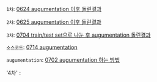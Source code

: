
`1차`: [0624 augumentation 이후 돌린결과](https://github.com/choco9966/Alzheimer-Lab/blob/master/%EC%96%91%EA%B2%BD%EC%84%B1_%EC%8B%A4%ED%97%98%EA%B2%B0%EA%B3%BC/1%EC%B0%A8/readme.txt)

`2차`: [0625 augumentation 이후 돌린결과](https://github.com/choco9966/Alzheimer-Lab/blob/master/%EC%96%91%EA%B2%BD%EC%84%B1_%EC%8B%A4%ED%97%98%EA%B2%B0%EA%B3%BC/2%EC%B0%A8/readme.txt)

`3차`: [0704 train/test set으로 나눈 후 augumentation 돌린결과](https://github.com/choco9966/Alzheimer-Lab/blob/master/%EC%96%91%EA%B2%BD%EC%84%B1_%EC%8B%A4%ED%97%98%EA%B2%B0%EA%B3%BC/3%EC%B0%A8/readme.txt)

`소스코드`: [0714 augumentation](https://github.com/choco9966/Alzheimer-Lab/tree/master/%EC%96%91%EA%B2%BD%EC%84%B1_%EC%8B%A4%ED%97%98%EA%B2%B0%EA%B3%BC/4%EC%B0%A8)

`augumentation`: [0702 augumentation 하는 방법](https://github.com/choco9966/Alzheimer-Lab/blob/master/%EC%96%91%EA%B2%BD%EC%84%B1_%EC%8B%A4%ED%97%98%EA%B2%B0%EA%B3%BC/augmentation/readme.txt)

'4차' : 

